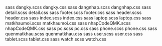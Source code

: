sass dangky.scss dangky.css
sass dangnhap.scss dangnhap.css
sass detail.scss detail.css
sass footer.scss footer.css
sass header.scss header.css
sass index.scss index.css
sass laptop.scss laptop.css
sass matkhaumoi.scss matkhaumoi.css
sass nhapCodeQMK.scss nhapCodeQMK.css
sass pc.scss pc.css
sass phone.scss phone.css
sass quenmatkhau.scss quenmatkhau.css
sass user.scss user.css
sass tablet.scss tablet.css
sass watch.scss watch.css
